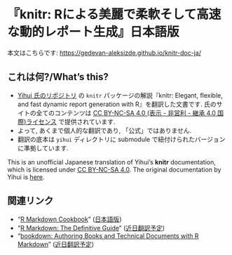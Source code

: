 『knitr: Rによる美麗で柔軟そして高速な動的レポート生成』日本語版
================

本文はこちらです: <https://gedevan-aleksizde.github.io/knitr-doc-ja/>

## これは何?/What’s this?

-   [Yihui 氏のリポジトリ](https://github.com/rbind/yihui) の `knitr`
    パッケージの解説『knitr: Elegant, flexible, and fast dynamic report
    generation with R』を翻訳した文書です.
    氏のサイトの全てのコンテンツは [CC BY-NC-SA 4.0 (表示 - 非営利 -
    継承 4.0
    国際)ライセンス](https://creativecommons.org/licenses/by-nc-sa/4.0/deed.ja)
    で提供されています.
-   よって, あくまで個人的な翻訳であり, 「公式」ではありません.
-   翻訳の底本は `yihui` ディレクトリに submodule
    で紐付けられたバージョンに準拠しています.

This is an unofficial Japanese translation of Yihui’s **knitr**
documentation, which is licensed under [CC BY-NC-SA
4.0](https://creativecommons.org/licenses/by-nc-sa/4.0/). The original
documentation by Yihui is [here](https://yihui.org/knitr/).

## 関連リンク

-   “[R Markdown
    Cookbook](https://bookdown.org/yihui/rmarkdown-cookbook/)”
    ([日本語版](https://gedevan-aleksizde.github.io/rmarkdown-cookbook/))
-   “[R Markdown: The Definitive
    Guide](https://bookdown.org/yihui/rmarkdown/)”
    ([近日翻訳予定](https://github.com/Gedevan-Aleksizde/rmarkdown-book))
-   “[bookdown: Authoring Books and Technical Documents with R
    Markdown](https://bookdown.org/yihui/bookdown/)”
    ([近日翻訳予定](https://github.com/Gedevan-Aleksizde/bookdown))

